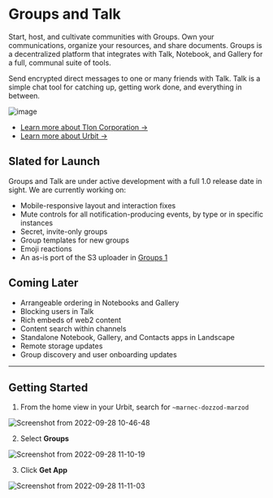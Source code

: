 # Groups and Talk

Start, host, and cultivate communities with Groups. Own your communications, organize your resources, and share documents. Groups is a decentralized platform that integrates with Talk, Notebook, and Gallery for a full, communal suite of tools.

Send encrypted direct messages to one or many friends with Talk. Talk is a simple chat tool for catching up, getting work done, and everything in between.

![image](https://user-images.githubusercontent.com/16504501/192852371-bbe4b410-c981-42bb-b8ac-79fd18edda43.png)

- [Learn more about Tlon Corporation →](https://tlon.io/)
- [Learn more about Urbit →](https://urbit.org/)

## Slated for Launch

Groups and Talk are under active development with a full 1.0 release date in sight. We are currently working on:

- Mobile-responsive layout and interaction fixes
- Mute controls for all notification-producing events, by type or in specific instances
- Secret, invite-only groups
- Group templates for new groups
- Emoji reactions
- An as-is port of the S3 uploader in [Groups 1](https://github.com/urbit/urbit/tree/master/pkg/interface)

## Coming Later

- Arrangeable ordering in Notebooks and Gallery
- Blocking users in Talk
- Rich embeds of web2 content
- Content search within channels
- Standalone Notebook, Gallery, and Contacts apps in Landscape
- Remote storage updates
- Group discovery and user onboarding updates

---

## Getting Started

1. From the home view in your Urbit, search for `~marnec-dozzod-marzod`

![Screenshot from 2022-09-28 10-46-48](https://user-images.githubusercontent.com/16504501/192852855-3cfa9058-4549-42cd-8b7d-d934050c4f2f.png)

2. Select **Groups**

![Screenshot from 2022-09-28 11-10-19](https://user-images.githubusercontent.com/16504501/192857107-c022dd24-2972-4cee-90d2-a9325ca09112.png)

3. Click **Get App**

![Screenshot from 2022-09-28 11-11-03](https://user-images.githubusercontent.com/16504501/192857238-c70f3d6b-16c2-4893-a11e-ebde5eb4dbaf.png)
